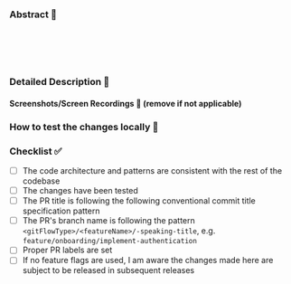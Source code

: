 ### Abstract 📑

<pre>
 <code>
<!-- Place below a short and condensed description.
The following part will be used as copy & paste template for the squash commit message. -->

</code>
</pre>

<!-- Please provide additional details below. -->
### Detailed Description 📝

<!--
Describe the purpose of your PR.

Please try to answer the following questions:
- What has been changed?
- Why has it been changed?
- How was it implemented?
-->

#### Screenshots/Screen Recordings 📸 (remove if not applicable)

<!--
Show screenshots with before and after states if UI got changed.

Show screen recordings with before and after states if screen flow got changed.
([See](https://sarunw.com/posts/record-ios-simulator-video-and-gif-with-xcode/) for gif creation from simulator.)
-->

<!--
| Before | After |
| ------ | ----- |
|        |       |
-->

### How to test the changes locally 🧪

<!-- Include a set of steps for the reviewer to test the changes locally. -->

### Checklist ✅

- [ ] The code architecture and patterns are consistent with the rest of the codebase
- [ ] The changes have been tested
- [ ] The PR title is following the following conventional commit title specification pattern
- [ ] The PR's branch name is following the pattern `<gitFlowType>/<featureName>/-speaking-title`, e.g. `feature/onboarding/implement-authentication`
- [ ] Proper PR labels are set
- [ ] If no feature flags are used, I am aware the changes made here are subject to be released in subsequent releases
